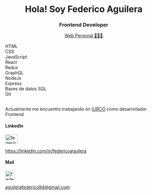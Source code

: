 <h1 align="center">Hola! Soy Federico Aguilera</h1>
<h3 align="center">Frontend Developer </h3>
<div align="center">
<a href="fedeaguilera-frontend.vercel.app/" target="blank">Web Personal 👨🏻‍💻 </a>
</div>
</br>
HTML</br>
CSS </br>
JavaScript </br>
React </br> 
Redux </br>
GraphQL </br>
NodeJs </br> 
Express</br>
Bases de datos SQL</br>
Git </br>
</br>
<p>Actualmente me encuentro trabajando en <a href="https://iurco.com/" target="blank">IURCO</a> como desarrollador Frontend</p>

<h4 aling="left">LinkedIn</h4>
<p align="left">
<a href="https://linkedin.com/in/federicoaguilera" target="blank"><img align="center" src="https://raw.githubusercontent.com/rahuldkjain/github-profile-readme-generator/master/src/images/icons/Social/linked-in-alt.svg" alt="federicoaguilera" height="30" width="40" /></a>
</p>
<a href="https://linkedin.com/in/federicoaguilera">https://linkedin.com/in/federicoaguilera</a>

<h4 aling="left">Mail</h4>
<img align="center" src="https://cdn.icon-icons.com/icons2/2631/PNG/512/gmail_new_logo_icon_159149.png" alt="federicoaguilera" height="30" width="30" />
</p>
<a href="mailto:aguilerafederico94@gmail.com">aguilerafederico94@gmail.com</a>
